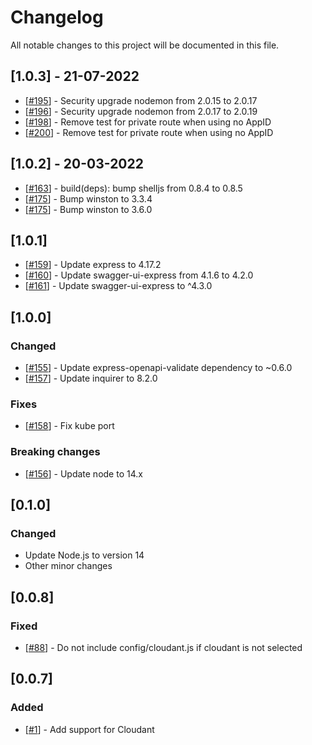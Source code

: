 # Changelog

All notable changes to this project will be documented in this file.

## [1.0.3] - 21-07-2022

- [[#195](https://github.com/VadimDez/create-backend-app/pull/195)] - Security upgrade nodemon from 2.0.15 to 2.0.17
- [[#196](https://github.com/VadimDez/create-backend-app/pull/196)] - Security upgrade nodemon from 2.0.17 to 2.0.19
- [[#198](https://github.com/VadimDez/create-backend-app/issues/198)] - Remove test for private route when using no AppID
- [[#200](https://github.com/VadimDez/create-backend-app/pull/200)] - Remove test for private route when using no AppID

## [1.0.2] - 20-03-2022

- [[#163](https://github.com/VadimDez/create-backend-app/pull/163)] - build(deps): bump shelljs from 0.8.4 to 0.8.5
- [[#175](https://github.com/VadimDez/create-backend-app/pull/175)] - Bump winston to 3.3.4
- [[#175](https://github.com/VadimDez/create-backend-app/pull/175)] - Bump winston to 3.6.0

## [1.0.1]

- [[#159](https://github.com/VadimDez/create-backend-app/pull/159)] - Update express to 4.17.2
- [[#160](https://github.com/VadimDez/create-backend-app/pull/160)] - Update swagger-ui-express from 4.1.6 to 4.2.0
- [[#161](https://github.com/VadimDez/create-backend-app/pull/161)] - Update swagger-ui-express to ^4.3.0

## [1.0.0]

### Changed

- [[#155](https://github.com/VadimDez/create-backend-app/pull/155)] - Update express-openapi-validate dependency to ~0.6.0
- [[#157](https://github.com/VadimDez/create-backend-app/pull/157)] - Update inquirer to 8.2.0

### Fixes

- [[#158](https://github.com/VadimDez/create-backend-app/pull/158)] - Fix kube port

### Breaking changes

- [[#156](https://github.com/VadimDez/create-backend-app/pull/156)] - Update node to 14.x

## [0.1.0]

### Changed

- Update Node.js to version 14
- Other minor changes

## [0.0.8]

### Fixed

- [[#88](https://github.com/VadimDez/create-backend-app/issues/88)] - Do not include config/cloudant.js if cloudant is not selected

## [0.0.7]

### Added

- [[#1](https://github.com/VadimDez/create-backend-app/issues/1)] - Add support for Cloudant
